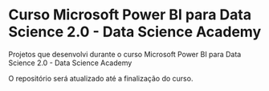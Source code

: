 # Curso Microsoft Power BI para Data Science 2.0 - Data Science Academy
 Projetos que desenvolvi durante o curso Microsoft Power BI para Data Science 2.0 - Data Science Academy
 
 O repositório será atualizado até a finalização do curso.
